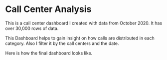 # Call Center Analysis

This is a call center dashboard I created with data from October 2020. It has over 30,000 rows of data.

This Dashboard helps to gain insight on how calls are distributed in each category. Also I filter it by the call centers 
and the date.

Here is how the final dashboard looks like.


